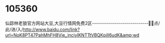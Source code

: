 # 105360
仙踪林老狼官方网站大豆,大豆行情网免费2区----------------------------👯👯点/此/进/入/http://www.baidu.com/link?url=NoK8PT47PahMhFH8Vie_jnciyIKNTTtVBQKpill6udK&amp;wd
